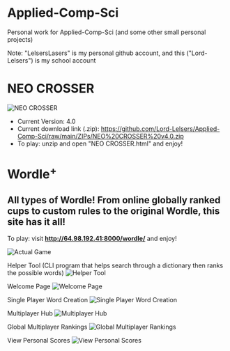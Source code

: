 # Applied-Comp-Sci

Personal work for Applied-Comp-Sci (and some other small personal projects)

Note: "LelsersLasers" is my personal github account, and this ("Lord-Lelsers") is my school account

# NEO CROSSER

![NEO CROSSER](https://github.com/Lord-Lelsers/Applied-Comp-Sci/raw/main/80sGame/NEO%20CROSSER/showcase.PNG)

- Current Version: 4.0
- Current download link (.zip): https://github.com/Lord-Lelsers/Applied-Comp-Sci/raw/main/ZIPs/NEO%20CROSSER%20v4.0.zip
- To play: unzip and open "NEO CROSSER.html" and enjoy!

# Wordle<sup>+</sup>
<h2>
    All types of Wordle! From online globally ranked cups to custom rules to the original Wordle, this site has it all!
</h2>

To play: visit <strong><http://64.98.192.41:8000/wordle/></strong> and enjoy!

![Actual Game](https://github.com/Lord-Lelsers/Applied-Comp-Sci/raw/main/Django/WordlePlus/showcase/game.PNG)

Helper Tool (CLI program that helps search through a dictionary then ranks the possible words)
![Helper Tool](https://github.com/Lord-Lelsers/Applied-Comp-Sci/raw/main/Django/WordlePlus/showcase/helper_tool.PNG)

Welcome Page
![Welcome Page](https://github.com/Lord-Lelsers/Applied-Comp-Sci/raw/main/Django/WordlePlus/showcase/welcome.PNG)

Single Player Word Creation
![Single Player Word Creation](https://github.com/Lord-Lelsers/Applied-Comp-Sci/raw/main/Django/WordlePlus/showcase/SP_launcher.PNG)

Multiplayer Hub
![Multiplayer Hub](https://github.com/Lord-Lelsers/Applied-Comp-Sci/raw/main/Django/WordlePlus/showcase/MP_hub.PNG)

Global Multiplayer Rankings
![Global Multiplayer Rankings](https://github.com/Lord-Lelsers/Applied-Comp-Sci/raw/main/Django/WordlePlus/showcase/MP_rankings.PNG)

View Personal Scores
![View Personal Scores](https://github.com/Lord-Lelsers/Applied-Comp-Sci/raw/main/Django/WordlePlus/showcase/personal_scores.PNG)
